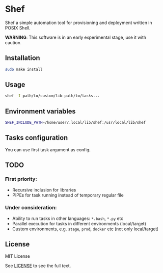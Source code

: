 # Shef

Shef a simple automation tool for provisioning and deployment written in POSIX Shell.

**WARNING**: This software is in an early experimental stage, use it with caution.

## Installation

```sh
sudo make install
```

## Usage

```sh
shef -I path/to/custom/lib path/to/tasks...
```

## Environment variables

```sh
SHEF_INCLUDE_PATH=/home/user/.local/lib/shef:/usr/local/lib/shef
```

## Tasks configuration

You can use first task argument as config.

## TODO

### First priority:

- Recursive inclusion for libraries
- PIPEs for task running instead of temporary regular file

### Under consideration:

- Ability to run tasks in other languages: `*.bash`, `*.py` etc
- Parallel execution for tasks in different environments (local/target)
- Custom environments, e.g. `stage`, `prod`, `docker` etc (not only local/target)

## License

MIT License

See [LICENSE](LICENSE) to see the full text.
